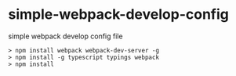# simple-webpack-develop-config
simple webpack develop config file

`
    > npm install webpack webpack-dev-server -g 
`
<br/>
`
    > npm install -g typescript typings webpack 
`
<br/>
`
    > npm install 
`

